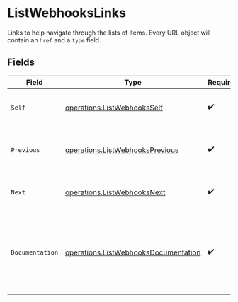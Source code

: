 # ListWebhooksLinks

Links to help navigate through the lists of items. Every URL object will contain an `href` and a `type` field.


## Fields

| Field                                                                                        | Type                                                                                         | Required                                                                                     | Description                                                                                  |
| -------------------------------------------------------------------------------------------- | -------------------------------------------------------------------------------------------- | -------------------------------------------------------------------------------------------- | -------------------------------------------------------------------------------------------- |
| `Self`                                                                                       | [operations.ListWebhooksSelf](../../models/operations/listwebhooksself.md)                   | :heavy_check_mark:                                                                           | The URL to the current set of items.                                                         |
| `Previous`                                                                                   | [operations.ListWebhooksPrevious](../../models/operations/listwebhooksprevious.md)           | :heavy_check_mark:                                                                           | The previous set of items, if available.                                                     |
| `Next`                                                                                       | [operations.ListWebhooksNext](../../models/operations/listwebhooksnext.md)                   | :heavy_check_mark:                                                                           | The next set of items, if available.                                                         |
| `Documentation`                                                                              | [operations.ListWebhooksDocumentation](../../models/operations/listwebhooksdocumentation.md) | :heavy_check_mark:                                                                           | In v2 endpoints, URLs are commonly represented as objects with an `href` and `type` field.   |